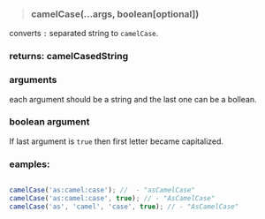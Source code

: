 > ### camelCase(...args, boolean[optional])

converts `:` separated string to `camelCase`.

### returns: camelCasedString

### arguments
each argument should be a string and the last one can be a bollean.

### boolean argument
If last argument is `true` then first letter became capitalized.

### eamples:
````javascript

camelCase('as:camel:case'); //  - "asCamelCase"
camelCase('as:camel:case', true); // - "AsCamelCase"
camelCase('as', 'camel', 'case', true); // - "AsCamelCase"

````
